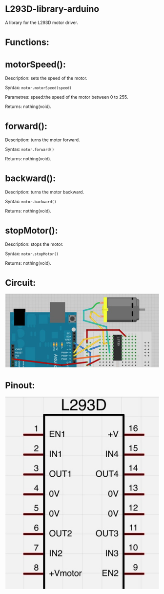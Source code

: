 # L293D-library-arduino

A library for the L293D motor driver.

# Functions:

# motorSpeed():
Description:
sets the speed of the motor.

Syntax:
`motor.motorSpeed(speed)`

Parametres:
speed:the speed of the motor between 0 to 255.

Returns:
nothing(void).


# forward():
Description:
turns the motor forward.

Syntax:
`motor.forward()`

Returns:
nothing(void).


# backward():
Description:
turns the motor backward.

Syntax:
`motor.backward()`

Returns:
nothing(void).


# stopMotor():
Description:
stops the motor.

Syntax:
`motor.stopMotor()`

Returns:
nothing(void).

# Circuit:

![Circuit](/L293Dlib/Circuit_Diagram.jpg)



# Pinout:

![Pinout](/L293Dlib/L293D_Pinout.jpg)
